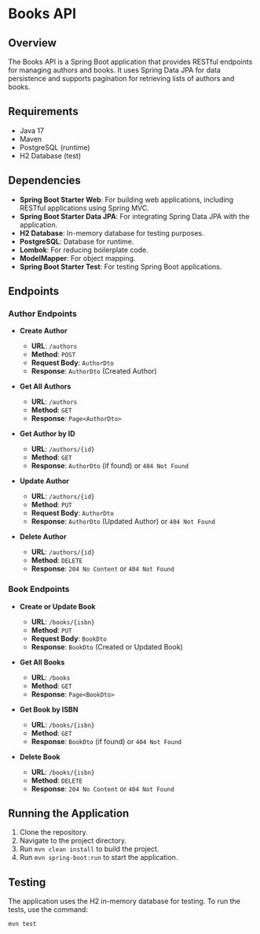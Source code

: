 # Books API

## Overview

The Books API is a Spring Boot application that provides RESTful endpoints for managing authors and books. It uses Spring Data JPA for data persistence and supports pagination for retrieving lists of authors and books.

## Requirements

- Java 17
- Maven
- PostgreSQL (runtime)
- H2 Database (test)

## Dependencies

- **Spring Boot Starter Web**: For building web applications, including RESTful applications using Spring MVC.
- **Spring Boot Starter Data JPA**: For integrating Spring Data JPA with the application.
- **H2 Database**: In-memory database for testing purposes.
- **PostgreSQL**: Database for runtime.
- **Lombok**: For reducing boilerplate code.
- **ModelMapper**: For object mapping.
- **Spring Boot Starter Test**: For testing Spring Boot applications.

## Endpoints

### Author Endpoints

- **Create Author**
    - **URL**: `/authors`
    - **Method**: `POST`
    - **Request Body**: `AuthorDto`
    - **Response**: `AuthorDto` (Created Author)

- **Get All Authors**
    - **URL**: `/authors`
    - **Method**: `GET`
    - **Response**: `Page<AuthorDto>`

- **Get Author by ID**
    - **URL**: `/authors/{id}`
    - **Method**: `GET`
    - **Response**: `AuthorDto` (if found) or `404 Not Found`

- **Update Author**
    - **URL**: `/authors/{id}`
    - **Method**: `PUT`
    - **Request Body**: `AuthorDto`
    - **Response**: `AuthorDto` (Updated Author) or `404 Not Found`

- **Delete Author**
    - **URL**: `/authors/{id}`
    - **Method**: `DELETE`
    - **Response**: `204 No Content` or `404 Not Found`

### Book Endpoints

- **Create or Update Book**
    - **URL**: `/books/{isbn}`
    - **Method**: `PUT`
    - **Request Body**: `BookDto`
    - **Response**: `BookDto` (Created or Updated Book)

- **Get All Books**
    - **URL**: `/books`
    - **Method**: `GET`
    - **Response**: `Page<BookDto>`

- **Get Book by ISBN**
    - **URL**: `/books/{isbn}`
    - **Method**: `GET`
    - **Response**: `BookDto` (if found) or `404 Not Found`

- **Delete Book**
    - **URL**: `/books/{isbn}`
    - **Method**: `DELETE`
    - **Response**: `204 No Content` or `404 Not Found`

## Running the Application

1. Clone the repository.
2. Navigate to the project directory.
3. Run `mvn clean install` to build the project.
4. Run `mvn spring-boot:run` to start the application.

## Testing

The application uses the H2 in-memory database for testing. To run the tests, use the command:

```sh
mvn test
